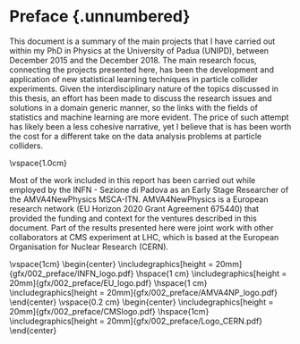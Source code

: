 
# Preface {.unnumbered}

This document is a summary of the main projects that I have
carried out within my PhD in Physics at the University of Padua (UNIPD),
between December 2015 and the December 2018. The main
research focus, connecting the projects
presented here, has been the development and application
of new statistical learning techniques in particle collider
experiments. Given the interdisciplinary nature of the topics
discussed in this thesis, an effort has been made to discuss
the research issues and solutions in a domain generic manner,
so the links with the fields of statistics and machine learning
are more evident.
The price of such attempt has likely been a less cohesive
narrative, yet I believe that is has been worth the cost
for a different take on the data analysis problems
at particle colliders.

\vspace{1.0cm}

Most of the work included in this report has been carried
out while employed by the INFN - Sezione di Padova as an
Early Stage Researcher of the AMVA4NewPhysics MSCA-ITN.
AMVA4NewPhysics is a European research network (EU Horizon
2020 Grant
Agreement 675440) that provided the funding and
context for the ventures described in this document.
Part of the results presented here were joint work
with other collaborators at CMS experiment
at LHC, which is based at the European Organisation for
Nuclear Research (CERN).

\vspace{1cm}
\begin{center}
\includegraphics[height = 20mm]{gfx/002_preface/INFN_logo.pdf}
\hspace{1 cm}
\includegraphics[height = 20mm]{gfx/002_preface/EU_logo.pdf}
\hspace{1 cm}
\includegraphics[height = 20mm]{gfx/002_preface/AMVA4NP_logo.pdf}
\end{center}
\vspace{0.2 cm}
\begin{center}
\includegraphics[height = 20mm]{gfx/002_preface/CMSlogo.pdf}
\hspace{1cm}
\includegraphics[height = 20mm]{gfx/002_preface/Logo_CERN.pdf}
\end{center}
